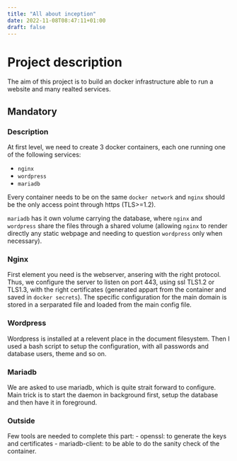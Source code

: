 ```yaml
---
title: "All about inception"
date: 2022-11-08T08:47:11+01:00
draft: false
---
```

# Project description

The aim of this project is to build an docker infrastructure able to run a
website and many realted services.

## Mandatory
### Description
At first level, we need to create 3 docker containers, each one running one of the following services:
   - `nginx`
   - `wordpress`
   - `mariadb`

Every container needs to be on the same `docker network` and `nginx` should be the
only access point through https (TLS>=1.2).

`mariadb` has it own volume carrying the database, where `nginx` and `wordpress`
share the files through a shared volume (allowing `nginx` to render directly any
static webpage and needing to question `wordpress` only when necessary).

### Nginx
First element you need is the webserver, ansering with the right protocol.
Thus, we configure the server to listen on port 443, using ssl TLS1.2 or TLS1.3,
with the right certificates (generated appart from the container and saved in
`docker secrets`). The specific configuration for the main domain is stored in a
serparated file and loaded from the main config file.

### Wordpress
Wordpress is installed at a relevent place in the document filesystem. Then I
used a bash script to setup the configuration, with all passwords and database
users, theme and so on.

### Mariadb
We are asked to use mariadb, which is quite strait forward to configure. Main
trick is to start the daemon in background first, setup the database and then
have it in foreground.

### Outside
Few tools are needed to complete this part:
	- openssl: to generate the keys and certificates
	- mariadb-client: to be able to do the sanity check of the container.
